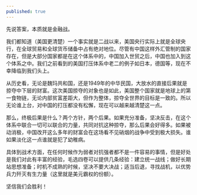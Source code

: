 ```yaml
---
published: true
---
```


先说答案，本质就是金融战。

我们都知道（美国更清楚）一个事实就是二战以来，美国央行实际上就是全球央行，在全球贸易和全球货币储备中占有绝对地位。尽管有中国这样外汇管制的国家存在，但是大部分国家都是在这个体系中的，中国加入世贸之后，中国也加入到这个体系之中。我们之前看到的美国打压体系中老二的例子如日本，德国等，现在不幸降临到我们头上。

从历史看，无论是魏玛共和国，还是1949年的中华民国，大放水的直接后果就是掠夺中下层的财富。这次美国掠夺的对象也是如此，美国整个国家就是地球上的第一食物链，无论内部贫富差距大，但作为整体，掠夺全世界的目标是一致的。所以无论谁上台，对中国的打压都没有松懈，现在可以越来越清楚这一点。

那么，终极后果是什么？两个方针，两个后果。如果充分准备，坚决反击，在这个体系中联合一切可以联合的力量，共同对抗这种掠夺，那么后果会好得多。如果被动消极，中国改开这么多年的财富会在这场看不见硝烟的战争中受到极大损失。谁如果淡化这一点谁就是犯了幼稚病。

具体到战术方面，在任何时候作为弱者对抗强者都不是一件容易的事情，但是好处是我们对此有丰富的经验，毛选四卷可以提供几条经验：建立统一战线；做好长期站思想准备；时机不成熟的时候，坚决不要大决战；适当后退，寻找战机，以优势兵力歼灭有生力量（这里就是美元霸权的份额）。

坚信我们会胜利！